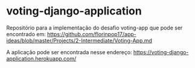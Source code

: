 # voting-django-application
Repositório para a implementação do desafio voting-app que pode ser encontrado em: https://github.com/florinpop17/app-ideas/blob/master/Projects/2-Intermediate/Voting-App.md

A aplicação pode ser encontrada nesse endereço: <https://voting-django-application.herokuapp.com/>
